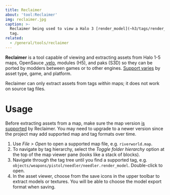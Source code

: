 ```yaml
---
title: Reclaimer
about: 'tool:Reclaimer'
img: reclaimer.jpg
caption: >-
  Reclaimer being used to view a Halo 3 [render_model](~h3/tags/render_model)
  tag.
related:
  - /general/tools/reclaimer
---
```

**Reclaimer** is a tool capable of viewing and extracting assets from Halo 1-5 maps, OpenSauce [.yelo](~h1/engine/map#opensauce-yelo-maps), modules (H5), and paks (S3D) so they can be ported by modders between games or to other engines. [Support varies][compat] by asset type, game, and platform.

Reclaimer can only extract assets from tags _within_ maps; it does not work on source tag files.

# Usage
Before extracting assets from a map, make sure the map version [is supported][compat] by Reclaimer. You may need to upgrade to a newer version since the project may add supported map and tag formats over time.

1. Use _File > Open_ to open a supported map file, e.g. `riverworld.map`.
2. To navigate by tag hierarchy, select the _Toggle folder hierarchy_ option at the top of the map viewer pane (looks like a stack of blocks).
3. Navigate through the tag tree until you find a supported tag, e.g. `objects/weapons/pistol/needler/needler.render_model`. Double-click to open.
4. In the asset viewer, choose from the save icons in the upper toolbar to extract models or textures. You will be able to choose the model export format when saving.

[compat]: https://github.com/Gravemind2401/Reclaimer/wiki/Compatibility

